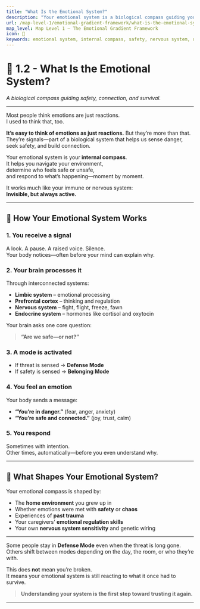 ```yaml
---
title: "What Is the Emotional System?"
description: "Your emotional system is a biological compass guiding you through safety, connection, and survival. This page explains how it works—and why it often gets misunderstood."
url: /map-level-1/emotional-gradient-framework/what-is-the-emotional-system
map_level: Map Level 1 – The Emotional Gradient Framework
icon: 🧠
keywords: emotional system, internal compass, safety, nervous system, defense mode, belonging mode, trauma, emotions, behavior, survival
---
```


# 🧠 1.2 - What Is the Emotional System?  
_A biological compass guiding safety, connection, and survival._


---


Most people think emotions are just reactions.  
I used to think that, too.

**It’s easy to think of emotions as just reactions.**
But they’re more than that.
They’re signals—part of a biological system that helps us sense danger, seek safety, and build connection.

Your emotional system is your **internal compass**.  
It helps you navigate your environment,  
determine who feels safe or unsafe,  
and respond to what’s happening—moment by moment.

It works much like your immune or nervous system:  
**Invisible, but always active.**

---

## 🔄 How Your Emotional System Works

### 1. You receive a signal  
A look. A pause. A raised voice. Silence.  
Your body notices—often before your mind can explain why.

### 2. Your brain processes it  
Through interconnected systems:

- **Limbic system** – emotional processing  
- **Prefrontal cortex** – thinking and regulation  
- **Nervous system** – fight, flight, freeze, fawn  
- **Endocrine system** – hormones like cortisol and oxytocin

Your brain asks one core question:  
> **“Are we safe—or not?”**

### 3. A mode is activated  
- If threat is sensed → **Defense Mode**  
- If safety is sensed → **Belonging Mode**

### 4. You feel an emotion  
Your body sends a message:  
- **“You’re in danger.”** (fear, anger, anxiety)  
- **“You’re safe and connected.”** (joy, trust, calm)

### 5. You respond  
Sometimes with intention.  
Other times, automatically—before you even understand why.

---

## 🧬 What Shapes Your Emotional System?

Your emotional compass is shaped by:

- The **home environment** you grew up in  
- Whether emotions were met with **safety** or **chaos**  
- Experiences of **past trauma**  
- Your caregivers’ **emotional regulation skills**  
- Your own **nervous system sensitivity** and genetic wiring

---

Some people stay in **Defense Mode** even when the threat is long gone.  
Others shift between modes depending on the day, the room, or who they’re with.

This does **not** mean you’re broken.  
It means your emotional system is still reacting to what it once had to survive.

> **Understanding your system is the first step toward trusting it again.**

---









<div class="page-divider"></div>
